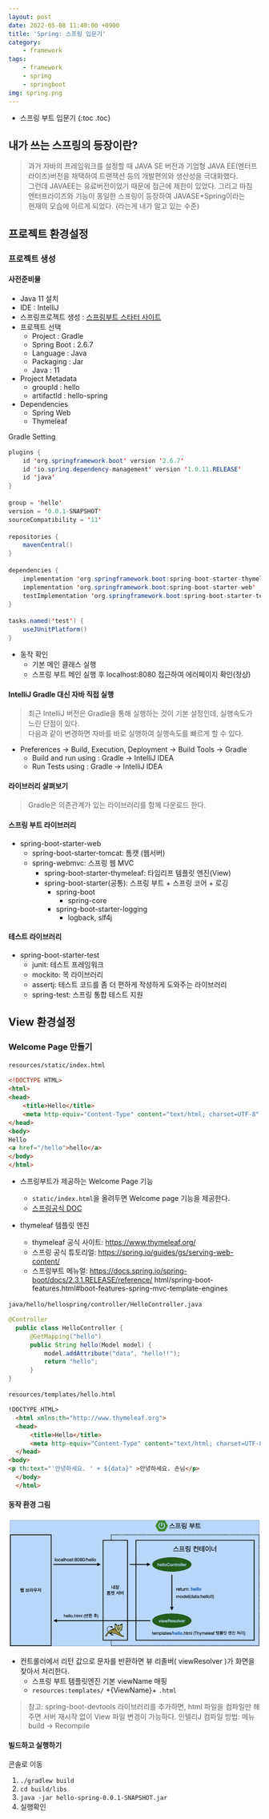 ```yaml
---
layout: post
date: 2022-05-08 11:40:00 +0900
title: 'Spring: 스프링 입문기'
category:
    - framework
tags:
    - framework
    - spring
    - springboot
img: spring.png
---
```


- 스프링 부트 입문기
{:toc .toc}

## 내가 쓰는 스프링의 등장이란?
> 과거 자바의 프레임워크를 설정할 때 JAVA SE 버전과 기업형 JAVA EE(엔터프라이즈)버전을 채택하여 트랜잭션 등의 개발편의와 생산성을 극대화했다.   
> 그런데 JAVAEE는 유료버전이었기 때문에 접근에 제한이 있었다. 그리고 마침 엔터프라이즈와 기능이 동일한 스프링이 등장하여 JAVASE+Spring이라는  
> 현재의 모습에 이르게 되었다. (라는게 내가 알고 있는 수준)

## 프로젝트 환경설정

### 프로젝트 생성
#### 사전준비물
- Java 11 설치
- IDE : IntelliJ
- 스프링프로젝트 생성 : [스프링부트 스타터 사이트](https://start.spring.io)
- 프로젝트 선택
  - Project : Gradle
  - Spring Boot : 2.6.7
  - Language : Java
  - Packaging : Jar
  - Java : 11
- Project Metadata
  - groupId : hello
  - artifactId : hello-spring
- Dependencies
  - Spring Web
  - Thymeleaf

Gradle Setting
```java
plugins {
	id 'org.springframework.boot' version '2.6.7'
	id 'io.spring.dependency-management' version '1.0.11.RELEASE'
	id 'java'
}

group = 'hello'
version = '0.0.1-SNAPSHOT'
sourceCompatibility = '11'

repositories {
	mavenCentral()
}

dependencies {
	implementation 'org.springframework.boot:spring-boot-starter-thymeleaf'
	implementation 'org.springframework.boot:spring-boot-starter-web'
	testImplementation 'org.springframework.boot:spring-boot-starter-test'
}

tasks.named('test') {
	useJUnitPlatform()
}

```

- 동작 확인
    - 기본 메인 클래스 실행
    - 스프링 부트 메인 실행 후 localhost:8080 접근하여 에러페이지 확인(정상)

#### IntelliJ Gradle 대신 자바 직접 실행
> 최근 IntelliJ 버전은 Gradle을 통해 실행하는 것이 기본 설정인데, 실행속도가 느린 단점이 있다.  
> 다음과 같이 변경하면 자바를 바로 실행하여 실행속도를 빠르게 할 수 있다.

- Preferences -> Build, Execution, Deployment -> Build Tools -> Gradle
    - Build and run using : Gradle -> IntelliJ IDEA
    - Run Tests using : Gradle -> IntelliJ IDEA

#### 라이브러리 살펴보기
> Gradle은 의존관계가 있는 라이브러리를 함께 다운로드 한다.

#### 스프링 부트 라이브러리
- spring-boot-starter-web 
  - spring-boot-starter-tomcat: 톰캣 (웹서버) 
  - spring-webmvc: 스프링 웹 MVC
    - spring-boot-starter-thymeleaf: 타임리프 템플릿 엔진(View) 
    - spring-boot-starter(공통): 스프링 부트 + 스프링 코어 + 로깅
      - spring-boot 
        - spring-core
      - spring-boot-starter-logging 
        - logback, slf4j
#### 테스트 라이브러리
- spring-boot-starter-test
  - junit: 테스트 프레임워크
  - mockito: 목 라이브러리
  - assertj: 테스트 코드를 좀 더 편하게 작성하게 도와주는 라이브러리 
  - spring-test: 스프링 통합 테스트 지원

## View 환경설정
### Welcome Page 만들기
`resources/static/index.html`
```html
<!DOCTYPE HTML>
<html>
<head>
    <title>Hello</title>
    <meta http-equiv="Content-Type" content="text/html; charset=UTF-8" />
</head>
<body>
Hello
<a href="/hello">hello</a>
</body>
</html>
```
- 스프링부트가 제공하는 Welcome Page 기능
  - `static/index.html`을 올려두면 Welcome page 기능을 제공한다.
  - [스프링공식 DOC](https://docs.spring.io/spring-boot/docs/2.3.1.RELEASE/reference/html/spring-boot-features.html#boot-features-spring-mvc-welcome-page)

- thymeleaf 템플릿 엔진
  - thymeleaf 공식 사이트: https://www.thymeleaf.org/
  - 스프링 공식 튜토리얼: https://spring.io/guides/gs/serving-web-content/
  - 스프링부트 메뉴얼: https://docs.spring.io/spring-boot/docs/2.3.1.RELEASE/reference/ html/spring-boot-features.html#boot-features-spring-mvc-template-engines

`java/hello/hellospring/controller/HelloController.java`
```java
@Controller
  public class HelloController {
      @GetMapping("hello")
      public String hello(Model model) {
          model.addAttribute("data", "hello!!");
          return "hello";
      }
}
```

`resources/templates/hello.html`
```html
!DOCTYPE HTML>
  <html xmlns:th="http://www.thymeleaf.org">
  <head>
      <title>Hello</title>
      <meta http-equiv="Content-Type" content="text/html; charset=UTF-8" />
  </head>
<body>
<p th:text="'안녕하세요. ' + ${data}" >안녕하세요. 손님</p>
  </body>
  </html>
```

#### 동작 환경 그림
![](/images/spring/Spring-Controller-ViewResolver.png)

- 컨트롤러에서 리턴 값으로 문자를 반환하면 뷰 리졸버( viewResolver )가 화면을 찾아서 처리한다.  
  - 스프링 부트 템플릿엔진 기본 viewName 매핑
  - `resources:templates/` +{ViewName}+ `.html`

> 참고: spring-boot-devtools 라이브러리를 추가하면, html 파일을 컴파일만 해주면 서버 재시작 없이 View 파일 변경이 가능하다.
> 인텔리J 컴파일 방법: 메뉴 build -> Recompile

#### 빌드하고 실행하기 
콘솔로 이동
1. `./gradlew build`
2. `cd build/libs`
3. `java -jar hello-spring-0.0.1-SNAPSHOT.jar`
4. 실행확인